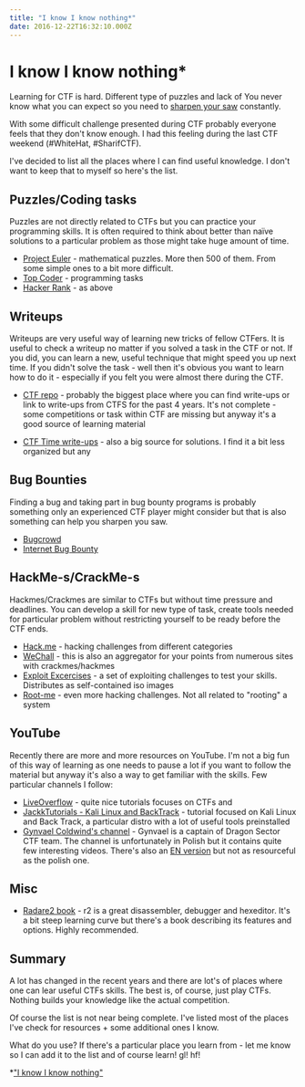 ```yaml
---
title: "I know I know nothing*"
date: 2016-12-22T16:32:10.000Z
---
```


# I know I know nothing*

Learning for CTF is hard. Different type of puzzles and lack of You never know what you can expect so you need to [sharpen your saw](https://www.stephencovey.com/7habits/7habits-habit7.php) constantly.

With some difficult challenge presented during CTF probably everyone feels that they don't know enough. I had this feeling during the last CTF weekend (#WhiteHat, #SharifCTF).

I've decided to list all the places where I can find useful knowledge. I don't want to keep that to myself so here's the list.

## Puzzles/Coding tasks

Puzzles are not directly related to CTFs but you can practice your programming skills. It is often required to think about better than naïve solutions to a particular problem as those might take huge amount of time.

  * [Project Euler](https://projecteuler.net) \- mathematical puzzles. More then 500 of them. From some simple ones to a bit more difficult.
  * [Top Coder](https://www.topcoder.com) \- programming tasks
  * [Hacker Rank](https://www.hackerrank.com) \- as above

## Writeups

Writeups are very useful way of learning new tricks of fellow CTFers. It is useful to check a writeup no matter if you solved a task in the CTF or not. If you did, you can learn a new, useful technique that might speed you up next time. If you didn't solve the task - well then it's obvious you want to learn how to do it - especially if you felt you were almost there during the CTF.

  * [CTF repo](https://github.com/ctfs) \- probably the biggest place where you can find write-ups or link to write-ups from CTFS for the past 4 years. It's not complete - some competitions or task within CTF are missing but anyway it's a good source of learning material

  * [CTF Time write-ups](https://ctftime.org/writeups) \- also a big source for solutions. I find it a bit less organized but any

## Bug Bounties

Finding a bug and taking part in bug bounty programs is probably something only an experienced CTF player might consider but that is also something can help you sharpen you saw.

  * [Bugcrowd](https://bugcrowd.com)
  * [Internet Bug Bounty](https://internetbugbounty.org)

## HackMe-s/CrackMe-s

Hackmes/Crackmes are similar to CTFs but without time pressure and deadlines. You can develop a skill for new type of task, create tools needed for particular problem without restricting yourself to be ready before the CTF ends.

  * [Hack.me](https://hack.me) \- hacking challenges from different categories
  * [WeChall](https://www.wechall.net) \- this is also an aggregator for your points from numerous sites with crackmes/hackmes
  * [Exploit Excercises](https://exploit-exercises.com) \- a set of exploiting challenges to test your skills. Distributes as self-contained iso images
  * [Root-me](https://www.root-me.org/?lang=en) \- even more hacking challenges. Not all related to "rooting" a system

## YouTube

Recently there are more and more resources on YouTube. I'm not a big fun of this way of learning as one needs to pause a lot if you want to follow the material but anyway it's also a way to get familiar with the skills. Few particular channels I follow:

  * [LiveOverflow](https://www.youtube.com/channel/UClcE-kVhqyiHCcjYwcpfj9w) \- quite nice tutorials focuses on CTFs and
  * [JackkTutorials - Kali Linux and BackTrack](https://www.youtube.com/playlist?list=PLn-akFzjAR19ka6JXJvJwUIKHGB3FeEjN) \- tutorial focused on Kali Linux and Back Track, a particular distro with a lot of useful tools preinstalled
  * [Gynvael Coldwind's channel](https://www.youtube.com/user/GynvaelColdwind/) \- Gynvael is a captain of Dragon Sector CTF team. The channel is unfortunately in Polish but it contains quite few interesting videos. There's also an [EN version](https://www.youtube.com/channel/UCCkVMojdBWS-JtH7TliWkVg) but not as resourceful as the polish one.

## Misc

  * [Radare2 book](https://www.gitbook.com/book/radare/radare2book/details) \- r2 is a great disassembler, debugger and hexeditor. It's a bit steep learning curve but there's a book describing its features and options. Highly recommended.

## Summary

A lot has changed in the recent years and there are lot's of places where one can lear useful CTFs skills. The best is, of course, just play CTFs. Nothing builds your knowledge like the actual competition.

Of course the list is not near being complete. I've listed most of the places I've check for resources + some additional ones I know.

What do you use? If there's a particular place you learn from - let me know so I can add it to the list and of course learn! gl! hf!

*["I know I know nothing"](https://en.wikipedia.org/wiki/I_know_that_I_know_nothing)
